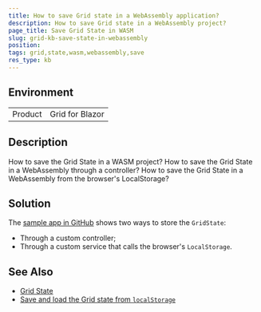 ```yaml
---
title: How to save Grid state in a WebAssembly application?
description: How to save Grid state in a WebAssembly project?
page_title: Save Grid State in WASM
slug: grid-kb-save-state-in-webassembly
position: 
tags: grid,state,wasm,webassembly,save
res_type: kb
---
```


## Environment

<table>
    <tbody>
        <tr>
            <td>Product</td>
            <td>Grid for Blazor</td>
        </tr>
    </tbody>
</table>


## Description

How to save the Grid State in a WASM project? How to save the Grid State in a WebAssembly through a controller? How to save the Grid State in a WebAssembly from the browser's LocalStorage? 


## Solution

The [sample app in GitHub](https://github.com/telerik/blazor-ui/tree/master/grid/save-state-in-wasm-through-controller) shows two ways to store the `GridState`:

* Through a custom controller;
* Through a custom service that calls the browser's `LocalStorage`.

## See Also

* [Grid State](slug:grid-state)
* [Save and load the Grid state from `localStorage`](slug:grid-kb-save-load-state-localstorage)

